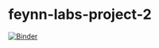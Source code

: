 # feynn-labs-project-2
[![Binder](https://mybinder.org/badge_logo.svg)](https://mybinder.org/v2/gh/blaze-fire/feynn-labs-project-2/HEAD)
